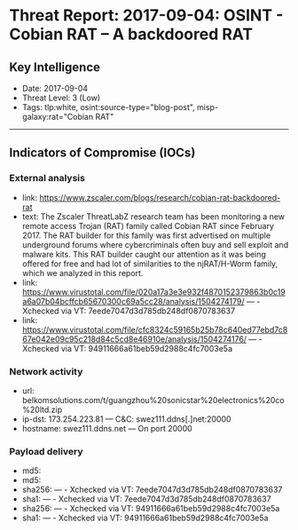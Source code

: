 # Threat Report: 2017-09-04: OSINT - Cobian RAT – A backdoored RAT


## Key Intelligence
* Date: 2017-09-04
* Threat Level: 3 (Low)
* Tags: tlp:white, osint:source-type="blog-post", misp-galaxy:rat="Cobian RAT"

---

## Indicators of Compromise (IOCs)
### External analysis
* link: https://www.zscaler.com/blogs/research/cobian-rat-backdoored-rat
* text: The Zscaler ThreatLabZ research team has been monitoring a new remote access Trojan (RAT) family called Cobian RAT since February 2017. The RAT builder for this family was first advertised on multiple underground forums where cybercriminals often buy and sell exploit and malware kits. This RAT builder caught our attention as it was being offered for free and had lot of similarities to the njRAT/H-Worm family, which we analyzed in this report.
* link: https://www.virustotal.com/file/020a17a3e3e932f4870152379863b0c19a6a07b04bcffcb65670300c69a5cc28/analysis/1504274179/ — - Xchecked via VT: 7eede7047d3d785db248df0870783637
* link: https://www.virustotal.com/file/cfc8324c59165b25b78c640ed77ebd7c867e042e09c95c218d84c5cd8e46910e/analysis/1504274176/ — - Xchecked via VT: 94911666a61beb59d2988c4fc7003e5a

### Network activity
* url: belkomsolutions.com/t/guangzhou%20sonicstar%20electronics%20co%20ltd.zip
* ip-dst: 173.254.223.81 — C&C: swez111.ddns[.]net:20000
* hostname: swez111.ddns.net — On port 20000

### Payload delivery
* md5: <md5>
* md5: <md5>
* sha256: <sha256> — - Xchecked via VT: 7eede7047d3d785db248df0870783637
* sha1: <sha1> — - Xchecked via VT: 7eede7047d3d785db248df0870783637
* sha256: <sha256> — - Xchecked via VT: 94911666a61beb59d2988c4fc7003e5a
* sha1: <sha1> — - Xchecked via VT: 94911666a61beb59d2988c4fc7003e5a
